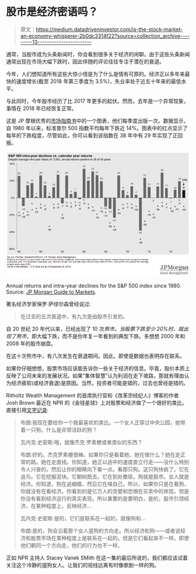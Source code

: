 # 股市是经济密语吗？

> 原文：<https://medium.datadriveninvestor.com/is-the-stock-market-an-economy-whisperer-2b0dc3314f22?source=collection_archive---------13----------------------->

通常，当股市成为头条新闻时，你会看到很多关于经济的闲聊。由于这些头条新闻通常出现在市场大幅下跌时，因此伴随的评论往往专注于潜在的衰退。

今年，人们想知道所有这些大惊小怪是为了什么是情有可原的。经济正以多年来最快的速度增长(截至 2018 年第三季度为 3.5%)，失业率处于近五十年来的最低水平。

与此同时，今年股市经历了比 2017 年更多的起伏。然而，去年是一个异常现象，事情在 2018 年已经恢复正常。

这是 JP 摩根优秀的[市场指南书](https://www.jpmorganfunds.com/cm/Satellite?UserFriendlyURL=diguidetomarkets&pagename=jpmfVanityWrapper&vanity=diguidetomarkets#top)中的一个图表，他们每季度出版一次。数据显示，自 1980 年以来，标准普尔 500 指数平均每年下跌近 14%。图表中的红点显示了每年的下跌程度，尽管如此，你可以看到该指数在 38 年中有 29 年实现了正回报。

![](img/c463f3f1fb8ca62b3cbf5c8d609d5c66.png)

Annual returns and intra-year declines for the S&P 500 index since 1980\. Source: [JP Morgan Guide to Markets](https://am.jpmorgan.com/us/en/asset-management/gim/adv/insights/guide-to-the-markets/viewer).

著名经济学家保罗·萨缪尔森曾经说过:

> 在过去的五次衰退中，有九次是由股市引发的。

自 20 世纪 20 年代以来，已经出现了 10 次*熊市。*当股票下跌至少 20%时，就出现了*熊市*，即大幅下跌，而不是你年复一年看到的典型下跌。多想想 2000 年和 2008 年的股市崩盘。

在这十次熊市中，有八次发生在衰退期间。因此，即使是数据也表明存在联系。

如果你仔细想想，股票市场应该能告诉你一些关于经济的信息。毕竟，股价本质上反映了公司未来的发展状况。如果“集体智慧”认为利润在走下坡路，那就有理由认为经济疲软(或经济衰退)是原因。当然，投资者可能是错的，过去也曾经是错的。

Ritholtz Wealth Management 的首席执行官和《改革宗经纪人》博客的作者 Josh Brown 最近在 NPR 的《金钱星球》上对股票和经济做了一个很好的类比。直接引用[文字记录](https://www.npr.org/templates/transcript/transcript.php?storyId=670171543):

> 布朗:我现在要给你一个我最喜欢的类比。一个女人正穿过中央公园，她带着一只狗。什么是非常活跃的狗？
> 
> 瓦内克·史密斯:哦，就像杰克·罗素梗或者类似的东西？
> 
> 布朗:好的。杰克罗素梗很棒。如果你只是看着她，她在做什么？她在走正常的路。她在走直线。你知道，她正以适中的速度直立行走——没什么特别令人兴奋的。然后让你的眼睛向下看一点。看那只狗。这只狗快疯了。它在追鸟。它在挖掘泥块。它朝树跑去。它在到处撒尿。狗就是股市。女人就是经济。你知道，狗在追蝴蝶，然后它在嗅自己。所以，如果你只是在看狗，你就没有在看经济。你看到的是亿万人的贪婪和恐惧在买卖中的体现。但是你没有看到经济运行的真实表现。所以重要的是要明白，是的，股市引领经济，在某种程度上，反映经济…
> 
> 瓦内克·史密斯:是的，它们是联系在一起的，就像狗和…
> 
> 布朗:是的，狗会沿着那个女人遛狗的方向走。所以经济和狗——或者说经济和股票市场在某种程度上是联系在一起的。但是它们看起来不一样。即使他们朝同一个方向走，他们的行为也不一样。

正如 NPR 主持人 Stacey Vanek SMith 在这一集的最后所说的，我们都应该试着关注这个冷静的遛狗女人。让我们的视线远离有时像歌剧一样的狗。